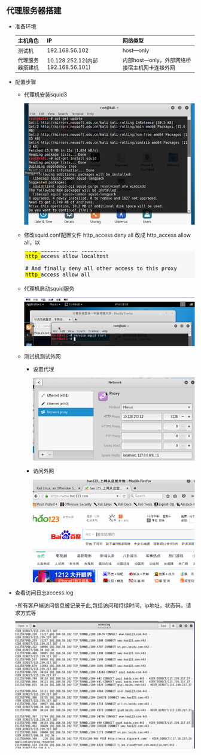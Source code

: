 ## 代理服务器搭建

- 准备环境

  | 主机角色 | IP  |       网络类型            |
  | ----- | -----------------------------| ----------------- |
  | 测试机| 192.168.56.102|host—only | 
  | 代理服务器搭建机 | 10.128.252.12(内部192.168.56.101)| 内部host—only，外部网络桥接宿主机网卡连接外网 | 


- 配置步骤

  - 代理机安装squid3

    ![squid_install](pic/squid_install.PNG)

  - 修改squid.conf配置文件
    http_access deny all
    改成 http_access allow all，以

    ![conf](pic/conf.PNG)

  - 代理机启动squid服务

    ![start](pic/squid_start.PNG)

  - 测试机测试外网

    - 设置代理

      ![proxy](pic/proxy_settle.PNG)

    - 访问外网   
    
      ![test](pic/test.PNG)

- 查看访问日志access.log

   -所有客户端访问信息被记录于此,包括访问和持续时间，ip地址，状态码，请求方式等
   
    ![log](pic/log.PNG)